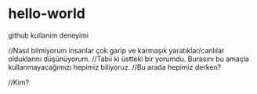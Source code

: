 # hello-world
github kullanim deneyimi 

//Nasıl bilmiyorum insanlar çok garip ve karmaşık yaratıklar/canlılar olduklarını düşünüyorum.
//Tabii ki üstteki bir yorumdu. Burasını bu amaçla kullanmayacağımızı hepimiz biliyoruz.
//Bu arada hepimiz derken?

//Kim?

